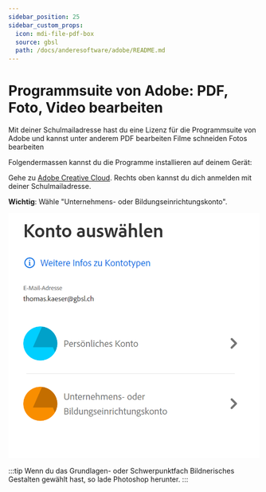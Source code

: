 ```yaml
---
sidebar_position: 25
sidebar_custom_props:
  icon: mdi-file-pdf-box
  source: gbsl
  path: /docs/anderesoftware/adobe/README.md
---
```


# Programmsuite von Adobe: PDF, Foto, Video bearbeiten

Mit deiner Schulmailadresse hast du eine Lizenz für die Programmsuite von Adobe und kannst unter anderem
PDF bearbeiten
Filme schneiden
Fotos bearbeiten

Folgendermassen kannst du die Programme installieren auf deinem Gerät:

Gehe zu [Adobe Creative Cloud](https://www.adobe.com/ch_de/creativecloud/business.html). Rechts oben kannst du dich anmelden mit deiner Schulmailadresse.

**Wichtig**: Wähle "Unternehmens- oder Bildungseinrichtungskonto".

![--width=80%](./AdobeKonto.png)

:::tip
Wenn du das Grundlagen- oder Schwerpunktfach Bildnerisches Gestalten gewählt hast, so lade Photoshop herunter.
:::
